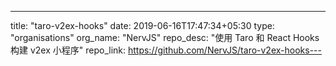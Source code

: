 ---
title: "taro-v2ex-hooks"
date: 2019-06-16T17:47:34+05:30
type: "organisations"
org_name: "NervJS"
repo_desc: "使用 Taro 和 React Hooks 构建 v2ex 小程序"
repo_link: https://github.com/NervJS/taro-v2ex-hooks---